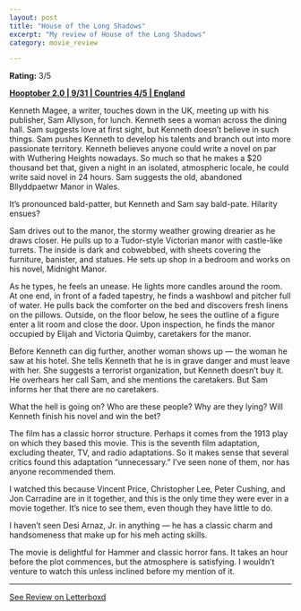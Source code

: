 ```yaml
---
layout: post
title: "House of the Long Shadows"
excerpt: "My review of House of the Long Shadows"
category: movie_review

---
```


**Rating:** 3/5

<b><a href="https://boxd.it/pRPis/detail">Hooptober 2.0 | 9/31 | Countries 4/5 | England</a></b>

Kenneth Magee, a writer, touches down in the UK, meeting up with his publisher, Sam Allyson, for lunch. Kenneth sees a woman across the dining hall. Sam suggests love at first sight, but Kenneth doesn’t believe in such things. Sam pushes Kenneth to develop his talents and branch out into more passionate territory. Kenneth believes anyone could write a novel on par with Wuthering Heights nowadays. So much so that he makes a $20 thousand bet that, given a night in an isolated, atmospheric locale, he could write said novel in 24 hours. Sam suggests the old, abandoned Bllyddpaetwr Manor in Wales.

It’s pronounced bald-patter, but Kenneth and Sam say bald-pate. Hilarity ensues?

Sam drives out to the manor, the stormy weather growing drearier as he draws closer. He pulls up to a Tudor-style Victorian manor with castle-like turrets. The inside is dark and cobwebbed, with sheets covering the furniture, banister, and statues. He sets up shop in a bedroom and works on his novel, Midnight Manor.

As he types, he feels an unease. He lights more candles around the room. At one end, in front of a faded tapestry, he finds a washbowl and pitcher full of water. He pulls back the comforter on the bed and discovers fresh linens on the pillows. Outside, on the floor below, he sees the outline of a figure enter a lit room and close the door. Upon inspection, he finds the manor occupied by Elijah and Victoria Quimby, caretakers for the manor.

Before Kenneth can dig further, another woman shows up — the woman he saw at his hotel. She tells Kenneth that he is in grave danger and must leave with her. She suggests a terrorist organization, but Kenneth doesn’t buy it. He overhears her call Sam, and she mentions the caretakers. But Sam informs her that there are no caretakers.

What the hell is going on? Who are these people? Why are they lying? Will Kenneth finish his novel and win the bet?

The film has a classic horror structure. Perhaps it comes from the 1913 play on which they based this movie. This is the seventh film adaptation, excluding theater, TV, and radio adaptations. So it makes sense that several critics found this adaptation “unnecessary.” I’ve seen none of them, nor has anyone recommended them.

I watched this because Vincent Price, Christopher Lee, Peter Cushing, and Jon Carradine are in it together, and this is the only time they were ever in a movie together. It’s nice to see them, even though they have little to do.

I haven’t seen Desi Arnaz, Jr. in anything — he has a classic charm and handsomeness that make up for his meh acting skills. 

The movie is delightful for Hammer and classic horror fans. It takes an hour before the plot commences, but the atmosphere is satisfying. I wouldn’t venture to watch this unless inclined before my mention of it.

<hr>

[See Review on Letterboxd](https://boxd.it/6QbXKl)
